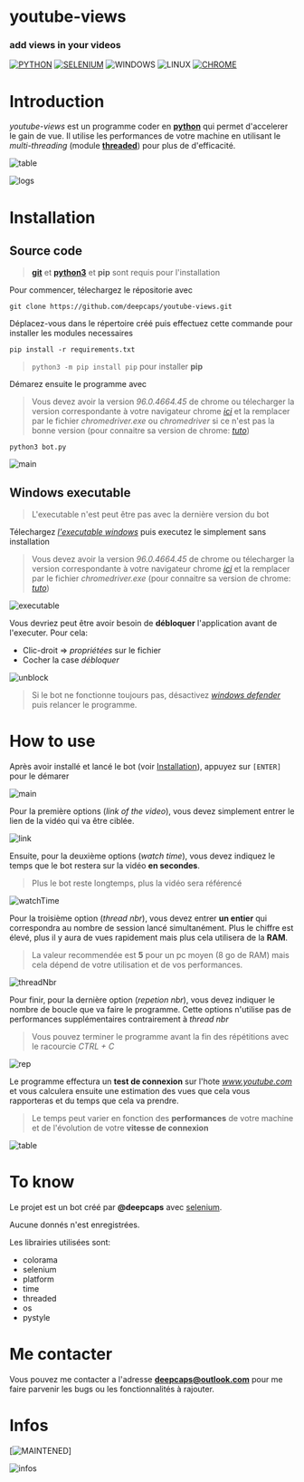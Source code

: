 youtube-views
==========

### add views in your videos
[![PYTHON](https://img.shields.io/badge/Python-3776AB?style=flat&logo=python&logoColor=white)](https://www.python.org/)
[![SELENIUM](https://img.shields.io/badge/Selenium-43B02A?style=flat&logo=Selenium&logoColor=white)](https://selenium-python.readthedocs.io/)
![WINDOWS](https://img.shields.io/badge/Windows-0078D6?style=flat&logo=windows&logoColor=white)
![LINUX](https://img.shields.io/badge/Linux-FCC624?style=flat&logo=linux&logoColor=black)
[![CHROME](https://img.shields.io/badge/Google_chrome-4285F4?style=flat&logo=Google-chrome&logoColor=white)](https://www.google.com/intl/fr_fr/chrome/)


# Introduction
_youtube-views_ est un programme coder en [**python**](https://www.python.org/) qui permet d'accelerer le gain de vue. Il utilise les performances de votre machine en utilisant le _multi-threading_ (module [**threaded**](https://pypi.org/project/threaded/)) pour plus de d'efficacité.

![table](./images/table.png)

![logs](./images/logs.png)


# Installation

## Source code
> [**git**](https://git-scm.com/) et [**python3**](https://www.python.org/) et **pip** sont requis pour l'installation

Pour commencer, télechargez le répositorie avec 

`git clone https://github.com/deepcaps/youtube-views.git`


Déplacez-vous dans le répertoire créé puis effectuez cette commande pour installer les modules necessaires

`pip install -r requirements.txt`

> `python3 -m pip install pip` pour installer **pip**


Démarez ensuite le programme avec
> Vous devez avoir la version _96.0.4664.45_ de chrome ou télecharger la version correspondante à votre navigateur chrome [_ici_](https://chromedriver.chromium.org/) et la remplacer par le fichier _chromedriver.exe_ ou _chromedriver_ si ce n'est pas la bonne version (pour connaitre sa version de chrome: [_tuto_](https://assistance.orange.fr/ordinateurs-peripheriques/installer-et-utiliser/la-recherche-et-navigation-sur-le-web-cookies/un-navigateur/google-chrome/google-chrome-verifier-la-version-et-mettre-a-jour_34337-35111))

`python3 bot.py`

![main](./images/main.png)

## Windows executable
> L'executable n'est peut être pas avec la dernière version du bot

Télechargez [_l'executable windows_](https://github.com/deepcaps/youtube-views/releases/download/versions/youtube-views.zip) puis executez le simplement sans installation

> Vous devez avoir la version _96.0.4664.45_ de chrome ou télecharger la version correspondante à votre navigateur chrome [_ici_](https://chromedriver.chromium.org/) et la remplacer par le fichier _chromedriver.exe_ (pour connaitre sa version de chrome: [_tuto_](https://assistance.orange.fr/ordinateurs-peripheriques/installer-et-utiliser/la-recherche-et-navigation-sur-le-web-cookies/un-navigateur/google-chrome/google-chrome-verifier-la-version-et-mettre-a-jour_34337-35111))

![executable](./images/executable.png)

Vous devriez peut être avoir besoin de **débloquer** l'application avant de l'executer. Pour cela:
- Clic-droit => _propriétées_ sur le fichier
- Cocher la case _débloquer_

![unblock](./images/unblock.png)

> Si le bot ne fonctionne toujours pas, désactivez [_windows defender_](https://support.microsoft.com/en-us/windows/turn-off-defender-antivirus-protection-in-windows-security-99e6004f-c54c-8509-773c-a4d776b77960) puis relancer le programme.


# How to use

Après avoir installé et lancé le bot (voir [Installation](#installation)), appuyez sur `[ENTER]` pour le démarer

![main](./images/main.png)

Pour la première options (_link of the video_), vous devez simplement entrer le lien de la vidéo qui va être ciblée.

![link](./images/link.png)

Ensuite, pour la deuxième options (_watch time_), vous devez indiquez le temps que le bot restera sur la vidéo **en secondes**.
> Plus le bot reste longtemps, plus la vidéo sera référencé

![watchTime](./images/watchTime.png)

Pour la troisième option (_thread nbr_), vous devez entrer **un entier** qui correspondra au nombre de session lancé simultanément. Plus le chiffre est élevé, plus il y aura de vues rapidement mais plus cela utilisera de la **RAM**.
> La valeur recommendée est **5** pour un pc moyen (8 go de RAM) mais cela dépend de votre utilisation et de vos performances.

![threadNbr](./images/threadNbr.png)

Pour finir, pour la dernière option (_repetion nbr_), vous devez indiquer le nombre de boucle que va faire le programme. Cette options n'utilise pas de performances supplémentaires contrairement à _thread nbr_
> Vous pouvez terminer le programme avant la fin des répétitions avec le racourcie _CTRL + C_

![rep](./images/rep.png)

Le programme effectura un **test de connexion** sur l'hote _www.youtube.com_ et vous calculera ensuite une estimation des vues que cela vous rapporteras et du temps que cela va prendre.
> Le temps peut varier en fonction des **performances** de votre machine et de l'évolution de votre **vitesse de connexion**

![table](./images/table.png)


# To know
Le projet est un bot créé par **@deepcaps** avec [selenium](https://selenium-python.readthedocs.io/).

Aucune donnés n'est enregistrées.

Les librairies utilisées sont:
- colorama
- selenium
- platform
- time
- threaded
- os
- pystyle


# Me contacter
Vous pouvez me contacter a l'adresse [**deepcaps@outlook.com**](deepcaps@outlook.com) pour me faire parvenir les bugs ou les fonctionnalités à rajouter.


# Infos
[![MAINTENED](https://img.shields.io/badge/maintained-yes-green.svg)]

![infos](https://github-readme-streak-stats.herokuapp.com/?user=deepcaps)
